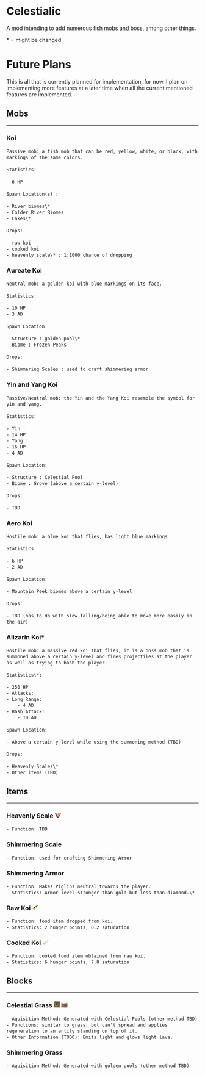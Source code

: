 # Celestialic

A mod intending to add numerous fish mobs and boss, among other things.

\* = might be changed

# Future Plans

This is all that is currently planned for implementation, for now. I plan on implementing more features at a later time when all the current mentioned features are implemented.

## Mobs

---

### Koi

    Passive mob: a fish mob that can be red, yellow, white, or black, with markings of the same colors.

    Statistics:

    - 6 HP

    Spawn Location(s) :

    - River biomes\*
    - Colder River Biomes
    - Lakes\*

    Drops:

    - raw koi
    - cooked koi
    - heavenly scale\* : 1:1000 chance of dropping

### Aureate Koi

    Neutral mob: a golden koi with blue markings on its face.

    Statistics:

    - 10 HP
    - 3 AD

    Spawn Location:

    - Structure : golden pool\*
    - Biome : Frozen Peaks

    Drops:

    - Shimmering Scales : used to craft shimmering armor

### Yin and Yang Koi

    Passive/Neutral mob: the Yin and the Yang Koi resemble the symbol for yin and yang.

    Statistics:

    - Yin :
    - 14 HP
    - Yang :
    - 16 HP
    - 4 AD

    Spawn Location:

    - Structure : Celestial Pool
    - Biome : Grove (above a certain y-level)

    Drops:

    - TBD

### Aero Koi

    Hostile mob: a blue koi that flies, has light blue markings

    Statistics:

    - 6 HP
    - 2 AD

    Spawn Location:

    - Mountain Peek biomes above a certain y-level

    Drops:

    - TBD (has to do with slow falling/being able to move more easily in the air)

### Alizarin Koi\*

    Hostile mob: a massive red koi that flies, it is a boss mob that is summoned above a certain y-level and fires projectiles at the player as well as trying to bash the player.

    Statistics\*:

    - 250 HP
    - Attacks:
    - Long Range:
        - 4 AD
    - Bash Attack:
        - 10 AD

    Spawn Location:

    - Above a certain y-level while using the summoning method (TBD)

    Drops:

    - Heavenly Scales\*
    - Other items (TBD)

## Items

---

### Heavenly Scale ![Heavenly Scale](./src/main/resources/assets/celestialic/textures/item/heavenly_scale.png)

    - Function: TBD

### Shimmering Scale

    - Function: used for crafting Shimmering Armor

### Shimmering Armor

    - Function: Makes Piglins neutral towards the player.
    - Statistics: Armor level stronger than gold but less than diamond.\*

### Raw Koi ![Raw Koi](./src/main/resources/assets/celestialic/textures/item/raw_koi.png)

    - Function: food item dropped from koi.
    - Statistics: 2 hunger points, 0.2 saturation

### Cooked Koi ![Cooked Koi](./src/main/resources/assets/celestialic/textures/item/cooked_koi.png)

    - Function: cooked food item obtained from raw koi.
    - Statistics: 6 hunger points, 7.8 saturation

## Blocks

---

### Celestial Grass ![Celestial Grass](./src/main/resources/assets/celestialic/textures/block/celestial_grass_side.png) ![Celestial Grass](./src/main/resources/assets/celestialic/textures/block/celestial_grass_snow.png)

    - Aquisition Method: Generated with Celestial Pools (other method TBD)
    - Functions: similar to grass, but can't spread and applies regeneration to an entity standing on top of it.
    - Other Information (TODO): Emits light and glows light lava.

### Shimmering Grass

    - Aquisition Method: Generated with golden pools (other method TBD)
